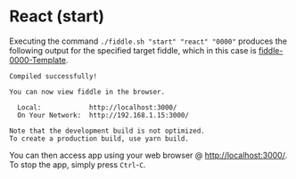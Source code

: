 React (start)
======

Executing the command `./fiddle.sh "start" "react" "0000"` produces the following output for the specified target
fiddle, which in this case is [fiddle-0000-Template](fiddle-0000-Template).


    Compiled successfully!
    
    You can now view fiddle in the browser.
    
      Local:            http://localhost:3000/
      On Your Network:  http://192.168.1.15:3000/
    
    Note that the development build is not optimized.
    To create a production build, use yarn build.
    

You can then access app using your web browser @ [http://localhost:3000/](http://localhost:3000/).  To stop the app, 
simply press `Ctrl`-`C`.
